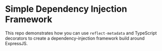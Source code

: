 # Simple Dependency Injection Framework

This repo demonstrates how you can use `reflect-metadata` and TypeScript decorators to create a dependency-injection framework build around ExpressJS.